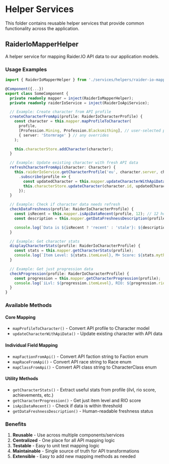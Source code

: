 # Helper Services

This folder contains reusable helper services that provide common functionality across the application.

## RaiderIoMapperHelper

A helper service for mapping Raider.IO API data to our application models.

### Usage Examples

```typescript
import { RaiderIoMapperHelper } from './services/helpers/raider-io-mapper.helper';

@Component({...})
export class SomeComponent {
  private readonly mapper = inject(RaiderIoMapperHelper);
  private readonly raiderIoService = inject(RaiderIoApiService);

  // Example: Create character from API profile
  createCharacterFromApi(profile: RaiderIoCharacterProfile) {
    const character = this.mapper.mapProfileToCharacter(
      profile,
      [Profession.Mining, Profession.Blacksmithing], // user-selected professions
      { server: 'Stormrage' } // any overrides
    );

    this.characterStore.addCharacter(character);
  }

  // Example: Update existing character with fresh API data
  refreshCharacterFromApi(character: Character) {
    this.raiderIoService.getCharacterProfile('eu', character.server, character.name)
      .subscribe(profile => {
        const updatedCharacter = this.mapper.updateCharacterWithApiData(character, profile);
        this.characterStore.updateCharacter(character.id, updatedCharacter);
      });
  }

  // Example: Check if character data needs refresh
  checkDataFreshness(profile: RaiderIoCharacterProfile) {
    const isRecent = this.mapper.isApiDataRecent(profile, 12); // 12 hours threshold
    const description = this.mapper.getDataFreshnessDescription(profile);

    console.log(`Data is ${isRecent ? 'recent' : 'stale'}: ${description}`);
  }

  // Example: Get character stats
  displayCharacterStats(profile: RaiderIoCharacterProfile) {
    const stats = this.mapper.getCharacterStats(profile);
    console.log(`Item Level: ${stats.itemLevel}, M+ Score: ${stats.mythicPlusScore}`);
  }

  // Example: Get just progression data
  checkProgression(profile: RaiderIoCharacterProfile) {
    const progression = this.mapper.getCharacterProgression(profile);
    console.log(`iLvl: ${progression.itemLevel}, RIO: ${progression.rioScore}`);
  }
}
```

### Available Methods

#### Core Mapping
- `mapProfileToCharacter()` - Convert API profile to Character model
- `updateCharacterWithApiData()` - Update existing character with API data

#### Individual Field Mapping
- `mapFactionFromApi()` - Convert API faction string to Faction enum
- `mapRaceFromApi()` - Convert API race string to Race enum
- `mapClassFromApi()` - Convert API class string to CharacterClass enum

#### Utility Methods
- `getCharacterStats()` - Extract useful stats from profile (ilvl, rio score, achievements, etc.)
- `getCharacterProgression()` - Get just item level and RIO score
- `isApiDataRecent()` - Check if data is within threshold
- `getDataFreshnessDescription()` - Human-readable freshness status

### Benefits

1. **Reusable** - Use across multiple components/services
2. **Centralized** - One place for all API mapping logic
3. **Testable** - Easy to unit test mapping logic
4. **Maintainable** - Single source of truth for API transformations
5. **Extensible** - Easy to add new mapping methods as needed